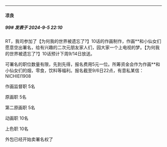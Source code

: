 ﻿
*****

####  凉良  
##### 99#       发表于 2024-9-5 22:10

RT，我司参加了【为何我的世界被遗忘了?】10话的作画制作，作画**和小仙女们愿意空出署名，给有兴趣的二次元朋友家人们，园大家一个上电视的梦。【为何我的世界被遗忘了?】10话预计下周9/14日放送。

可署名的职位数量有限，先到先得，报名费用5元一位。所筹资金会作为作画**和小仙女们的烟，零食，饮料等福利。报名截至9/6日22点，有意私某信：NICHIEI1908

作画监督职 5名

原画职 5名

第二原画职 5名

动画职 10名

上色职 10名

外包已经开始卖署名权了

